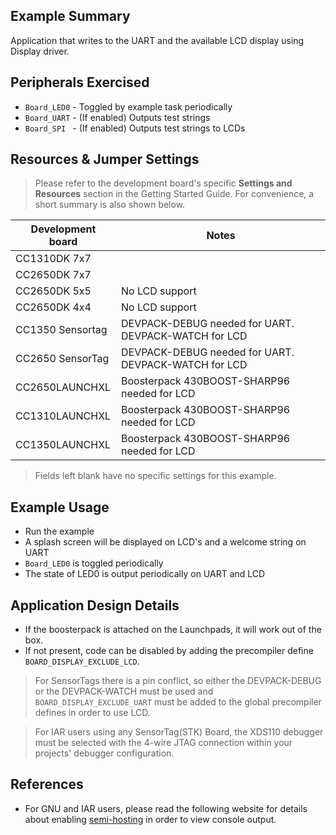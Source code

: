 ## Example Summary

Application that writes to the UART and the available LCD display using Display driver.

## Peripherals Exercised

* `Board_LED0` - Toggled by example task periodically
* `Board_UART` - (If enabled) Outputs test strings
* `Board_SPI ` - (If enabled) Outputs test strings to LCDs

## Resources & Jumper Settings

> Please refer to the development board's specific __Settings and Resources__
section in the Getting Started Guide. For convenience, a short summary is also
shown below.

| Development board | Notes                                                  |
| ----------------- | ------                                                 |
| CC1310DK  7x7     |                                                        |
| CC2650DK  7x7     |                                                        |
| CC2650DK  5x5     | No LCD support                                         |
| CC2650DK  4x4     | No LCD support                                         |
| CC1350 Sensortag  | DEVPACK-DEBUG needed for UART. DEVPACK-WATCH for LCD   |
| CC2650 SensorTag  | DEVPACK-DEBUG needed for UART. DEVPACK-WATCH for LCD   |
| CC2650LAUNCHXL    | Boosterpack 430BOOST-SHARP96 needed for LCD            |
| CC1310LAUNCHXL    | Boosterpack 430BOOST-SHARP96 needed for LCD            |
| CC1350LAUNCHXL    | Boosterpack 430BOOST-SHARP96 needed for LCD            |

> Fields left blank have no specific settings for this example.

## Example Usage

* Run the example
* A splash screen will be displayed on LCD's and a welcome string on UART
* `Board_LED0` is toggled periodically
* The state of LED0 is output periodically on UART and LCD

## Application Design Details

* If the boosterpack is attached on the Launchpads, it will work out of the box.
* If not present, code can be disabled by adding the precompiler define `BOARD_DISPLAY_EXCLUDE_LCD`.

> For SensorTags there is a pin conflict, so either the DEVPACK-DEBUG or the DEVPACK-WATCH must be used
and `BOARD_DISPLAY_EXCLUDE_UART` must be added to the global precompiler defines in order to use LCD.

> For IAR users using any SensorTag(STK) Board, the XDS110 debugger must be
selected with the 4-wire JTAG connection within your projects' debugger
configuration.

## References
* For GNU and IAR users, please read the following website for details
  about enabling [semi-hosting](http://processors.wiki.ti.com/index.php/TI-RTOS_Examples_SemiHosting)
  in order to view console output.